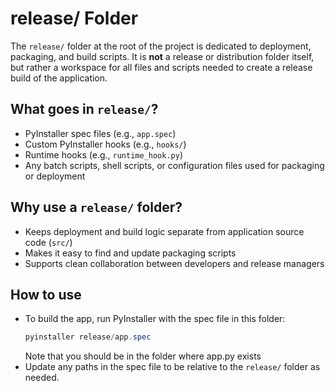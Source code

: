 # release/ Folder

The `release/` folder at the root of the project is dedicated to deployment, packaging, and build scripts. It is **not** a release or distribution folder itself, but rather a workspace for all files and scripts needed to create a release build of the application.

## What goes in `release/`?
- PyInstaller spec files (e.g., `app.spec`)
- Custom PyInstaller hooks (e.g., `hooks/`)
- Runtime hooks (e.g., `runtime_hook.py`)
- Any batch scripts, shell scripts, or configuration files used for packaging or deployment

## Why use a `release/` folder?
- Keeps deployment and build logic separate from application source code (`src/`)
- Makes it easy to find and update packaging scripts
- Supports clean collaboration between developers and release managers

## How to use
- To build the app, run PyInstaller with the spec file in this folder:
  ```powershell
  pyinstaller release/app.spec
  ```
  Note that you should be in the folder where app.py exists
- Update any paths in the spec file to be relative to the `release/` folder as needed.